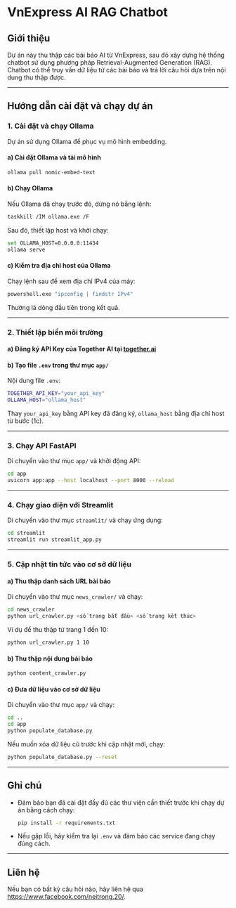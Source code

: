 # VnExpress AI RAG Chatbot

## Giới thiệu
Dự án này thu thập các bài báo AI từ VnExpress, sau đó xây dựng hệ thống chatbot sử dụng phương pháp Retrieval-Augmented Generation (RAG). Chatbot có thể truy vấn dữ liệu từ các bài báo và trả lời câu hỏi dựa trên nội dung thu thập được.

---
## Hướng dẫn cài đặt và chạy dự án

### 1. Cài đặt và chạy Ollama
Dự án sử dụng Ollama để phục vụ mô hình embedding.

#### a) Cài đặt Ollama và tải mô hình
```sh
ollama pull nomic-embed-text
```

#### b) Chạy Ollama
Nếu Ollama đã chạy trước đó, dừng nó bằng lệnh:
```sh
taskkill /IM ollama.exe /F
```
Sau đó, thiết lập host và khởi chạy:
```sh
set OLLAMA_HOST=0.0.0.0:11434
ollama serve
```

#### c) Kiểm tra địa chỉ host của Ollama
Chạy lệnh sau để xem địa chỉ IPv4 của máy:
```sh
powershell.exe "ipconfig | findstr IPv4"
```
Thường là dòng đầu tiên trong kết quả.

---
### 2. Thiết lập biến môi trường

#### a) Đăng ký API Key của Together AI tại [together.ai](https://www.together.ai/)

#### b) Tạo file `.env` trong thư mục `app/`
Nội dung file `.env`:
```sh
TOGETHER_API_KEY="your_api_key"
OLLAMA_HOST="ollama_host"
```
Thay `your_api_key` bằng API key đã đăng ký, `ollama_host` bằng địa chỉ host từ bước (1c).

---
### 3. Chạy API FastAPI
Di chuyển vào thư mục `app/` và khởi động API:
```sh
cd app
uvicorn app:app --host localhost --port 8000 --reload
```

---
### 4. Chạy giao diện với Streamlit
Di chuyển vào thư mục `streamlit/` và chạy ứng dụng:
```sh
cd streamlit
streamlit run streamlit_app.py
```

---
### 5. Cập nhật tin tức vào cơ sở dữ liệu

#### a) Thu thập danh sách URL bài báo
Di chuyển vào thư mục `news_crawler/` và chạy:
```sh
cd news_crawler
python url_crawler.py <số trang bắt đầu> <số trang kết thúc>
```
Ví dụ để thu thập từ trang 1 đến 10:
```sh
python url_crawler.py 1 10
```

#### b) Thu thập nội dung bài báo
```sh
python content_crawler.py
```

#### c) Đưa dữ liệu vào cơ sở dữ liệu
Di chuyển vào thư mục `app/` và chạy:
```sh
cd ..
cd app
python populate_database.py
```
Nếu muốn xóa dữ liệu cũ trước khi cập nhật mới, chạy:
```sh
python populate_database.py --reset
```

---
## Ghi chú
- Đảm bảo bạn đã cài đặt đầy đủ các thư viện cần thiết trước khi chạy dự án bằng cách chạy:
  ```sh
  pip install -r requirements.txt
  ```
- Nếu gặp lỗi, hãy kiểm tra lại `.env` và đảm bảo các service đang chạy đúng cách.

---
## Liên hệ
Nếu bạn có bất kỳ câu hỏi nào, hãy liên hệ qua https://www.facebook.com/neitrong.20/.

